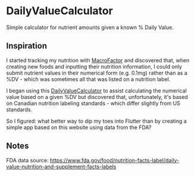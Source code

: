 # DailyValueCalculator

Simple calculator for nutrient amounts given a known % Daily Value.

## Inspiration

I started tracking my nutrition with [MacroFactor](https://macrofactorapp.com/) and discovered that, when creating new foods and inputting their nutrition information, I could only submit nutrient values in their numerical form (e.g. 0.1mg) rather than as a %DV - which was sometimes all that was listed on a nutrition label.

I began using this [DailyValueCalculator](https://dailyvaluecalculator.netlify.app/) to assist calculating the numerical value based on a given %DV but discovered that, unfortunately, it's based on Canadian nutrition labeling standards - which differ slightly from US standards.

So I figured: what better way to dip my toes into Flutter than by creating a simple app based on this website using data from the FDA?

## Notes

FDA data source: https://www.fda.gov/food/nutrition-facts-label/daily-value-nutrition-and-supplement-facts-labels
